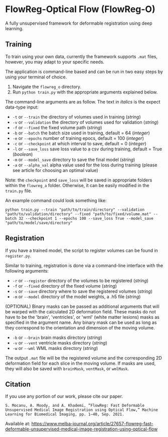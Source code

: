 # FlowReg-Optical Flow (FlowReg-O)
A fully unsupervised framework for deformable registration using deep learning.

## Training
To train using your own data, currently the framework supports `.mat` files, however, you may adapt to your specific needs.

The application is command-line based and can be run in two easy steps by using your terminal of choice.
1. Navigate the `flowreg_o` directory.
2. Run `python train.py` with the appropriate arguments explained below.

The command-line arguments are as follow. The text in *italics* is the expect data-type input:
- `-t` or `--train` the directory of volumes used in training (*string*)
- `-v` or `--validation` the directory of volumes used for validation (*string*)
- `-f` or `--fixed` the fixed volume path (*string*)
- `-b` or `--batch` the batch size used in training, default = 64 (*integer*)
- `-e` or `--epochs` number of training epocs, default = 100 (*integer*)
- `-c` or `--checkpoint` at which interval to save, default = 0 (*integer*)
- `-l` or `--save_loss` save loss value to a csv during training, default = True (*boolean*)
- `-m` or `--model_save` directory to save the final model (*string*)
- `-a` or `--alpha_val` alpha value used for the loss during training (please see article for choosing an optimal value)

Note: the `checkpoint` and `save_loss` will be saved in appropriate folders within the `flowreg_a` folder. Otherwise, it can be easily modified in the `train.py` file.

An example command could look something like:
```
python train.py --train "path/to/train/directory" --validation "path/to/validation/directory" --fixed "path/to/fixed/volume.mat" --batch 32 --checkpoint 1 --epochs 100 --save_loss True --model_save "path/to/model/save/directory"
```

## Registration
If you have a trained model, the script to register volumes can be found in `register.py`.

Similar to training, registration is done via a command-line interface with the following arguments:
- `-r` or `--register` directory of the volumes to be registered (*string*)
- `-f` or `--fixed` directory of the fixed volume (*string*)
- `-s` or `--save` directory where to save the registered volumes (*string*)
- `-m` or `--model` directory of the model weights, a .h5 file (*string*)

(OPTIONAL) Binary masks can be passed as additional arguments that will be warped with the calculated 2D deformation field. These masks do not have to be the 'brain', 'ventricles', or 'wml' (white matter lesions) masks as specified in the argument name. Any binary mask can be used as long as they correspond to the orientation and dimension of the moving volume.
- `-b` or `--brain` brain masks directory (*string*)
- `-v` or `--vent` ventricle masks directory (*string*)
- `-w` or `--wml` WML masks directory (*string*)

The output `.mat` file will be the registered volume and the corresponding 2D deformation field for each slice in the moving volume. If masks are used, they will also be saved with `brainMask`, `ventMask`, or `wmlMask`.

## Citation
If you use any portion of our work, please cite our paper.
```
S. Mocanu, A. Moody, and A. Khademi, “FlowReg: Fast Deformable Unsupervised Medical Image Registration using Optical Flow,” Machine Learning for Biomedical Imaging, pp. 1–40, Sep. 2021.
```
Available at: https://www.melba-journal.org/article/27657-flowreg-fast-deformable-unsupervised-medical-image-registration-using-optical-flow